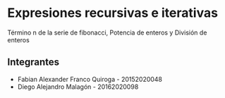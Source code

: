 # Expresiones recursivas e iterativas

Término n de la serie de fibonacci, Potencia de enteros y División de enteros

##  Integrantes

- Fabian Alexander Franco Quiroga - 20152020048 
- Diego Alejandro Malagón - 20162020098
